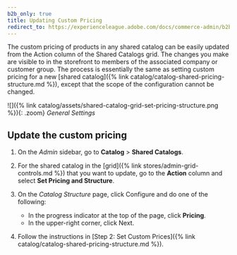 ```yaml
---
b2b_only: true
title: Updating Custom Pricing
redirect_to: https://experienceleague.adobe.com/docs/commerce-admin/b2b/shared-catalogs/catalog-shared-manage.html#update-custom-pricing
---
```


The custom pricing of products in any shared catalog can be easily updated from the Action column of the Shared Catalogs grid. The changes you make are visible to in the storefront to members of the associated company or customer group. The process is essentially the same as setting custom pricing for a new [shared catalog]({% link catalog/catalog-shared-pricing-structure.md %}), except that the scope of the configuration cannot be changed.

![]({% link catalog/assets/shared-catalog-grid-set-pricing-structure.png %}){: .zoom}
_General Settings_

## Update the custom pricing

1. On the _Admin_ sidebar, go to **Catalog** > **Shared Catalogs**.

1. For the shared catalog in the [grid]({% link stores/admin-grid-controls.md %}) that you want to update, go to the **Action** column and select **Set Pricing and Structure**.

1. On the _Catalog Structure_ page, click <span class="btn">Configure</span> and do one of the following:

    - In the progress indicator at the top of the page, click **Pricing**.
    - In the upper-right corner, click <span class="btn">Next</span>.

1. Follow the instructions in [Step 2: Set Custom Prices]({% link catalog/catalog-shared-pricing-structure.md %}).
